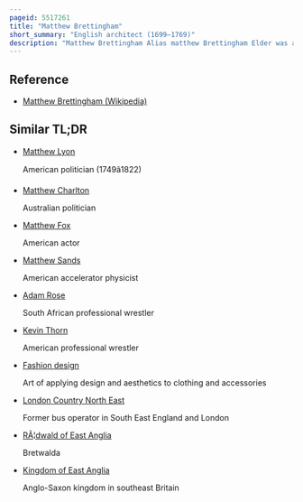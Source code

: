 ```yaml
---
pageid: 5517261
title: "Matthew Brettingham"
short_summary: "English architect (1699–1769)"
description: "Matthew Brettingham Alias matthew Brettingham Elder was an Englishman of the 18th Century who rose from modest Origins to supervise the Construction of Holkham Hall and became one of the best-known Architects of his Generation. Much of his principal Work has since been demolished, particularly his Work in London, where he revolutionised the Design of the grand Townhouse. As a result, he is often overlooked today, remembered principally for his Palladian remodelling of numerous country houses, many of them situated in the East Anglia area of Britain. As Brettingham approached the Pinnacle of his Career Palladianism began to fall out of Fashion and Neoclassicism was introduced endorsed by young Robert Adam."
---
```


## Reference

- [Matthew Brettingham (Wikipedia)](https://en.wikipedia.org/?curid=5517261)

## Similar TL;DR

- [Matthew Lyon](/tldr/en/matthew-lyon)

  American politician (1749â1822)

- [Matthew Charlton](/tldr/en/matthew-charlton)

  Australian politician

- [Matthew Fox](/tldr/en/matthew-fox)

  American actor

- [Matthew Sands](/tldr/en/matthew-sands)

  American accelerator physicist

- [Adam Rose](/tldr/en/adam-rose)

  South African professional wrestler

- [Kevin Thorn](/tldr/en/kevin-thorn)

  American professional wrestler

- [Fashion design](/tldr/en/fashion-design)

  Art of applying design and aesthetics to clothing and accessories

- [London Country North East](/tldr/en/london-country-north-east)

  Former bus operator in South East England and London

- [RÃ¦dwald of East Anglia](/tldr/en/rdwald-of-east-anglia)

  Bretwalda

- [Kingdom of East Anglia](/tldr/en/kingdom-of-east-anglia)

  Anglo-Saxon kingdom in southeast Britain
